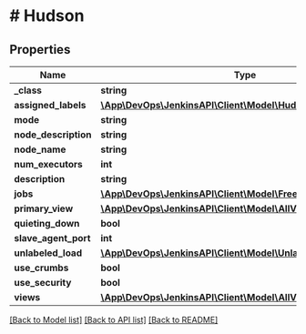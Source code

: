 # # Hudson

## Properties

Name | Type | Description | Notes
------------ | ------------- | ------------- | -------------
**_class** | **string** |  | [optional]
**assigned_labels** | [**\App\DevOps\JenkinsAPI\Client\Model\HudsonassignedLabels[]**](HudsonassignedLabels.md) |  | [optional]
**mode** | **string** |  | [optional]
**node_description** | **string** |  | [optional]
**node_name** | **string** |  | [optional]
**num_executors** | **int** |  | [optional]
**description** | **string** |  | [optional]
**jobs** | [**\App\DevOps\JenkinsAPI\Client\Model\FreeStyleProject[]**](FreeStyleProject.md) |  | [optional]
**primary_view** | [**\App\DevOps\JenkinsAPI\Client\Model\AllView**](AllView.md) |  | [optional]
**quieting_down** | **bool** |  | [optional]
**slave_agent_port** | **int** |  | [optional]
**unlabeled_load** | [**\App\DevOps\JenkinsAPI\Client\Model\UnlabeledLoadStatistics**](UnlabeledLoadStatistics.md) |  | [optional]
**use_crumbs** | **bool** |  | [optional]
**use_security** | **bool** |  | [optional]
**views** | [**\App\DevOps\JenkinsAPI\Client\Model\AllView[]**](AllView.md) |  | [optional]

[[Back to Model list]](../../README.md#models) [[Back to API list]](../../README.md#endpoints) [[Back to README]](../../README.md)
